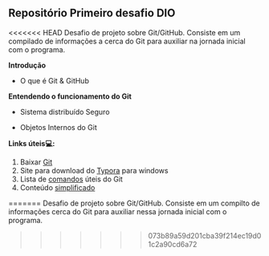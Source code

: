 ## Repositório Primeiro desafio DIO
<<<<<<< HEAD
Desafio de projeto sobre Git/GitHub. Consiste em um compilado de informações a cerca do Git para auxiliar na jornada inicial com o programa.



**Introdução**

- O que é Git & GitHub


**Entendendo o funcionamento do Git**

- Sistema distribuído Seguro


- Objetos Internos do Git




**Links úteis💻:**

1. Baixar [Git](https://git-scm.com/)
2. Site para download do [Typora](https://typora.br.uptodown.com/windows) para windows
3. Lista de [comandos](https://gist.github.com/leocomelli/2545add34e4fec21ec16) úteis do Git
4. Conteúdo [simplificado](https://drive.google.com/file/d/1Slgz6lPrYhlDNok2E7yTeaOu5cJd5yJn/view)

=======
Desafio de projeto sobre Git/GitHub. Consiste em um compilto de informações  cerca do Git para auxiliar nessa jornada inicial com o programa.


>>>>>>> 073b89a59d201cba39f214ec19d01c2a90cd6a72

